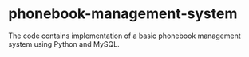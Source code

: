 # phonebook-management-system
The code contains implementation of a basic phonebook management system using Python and MySQL.
